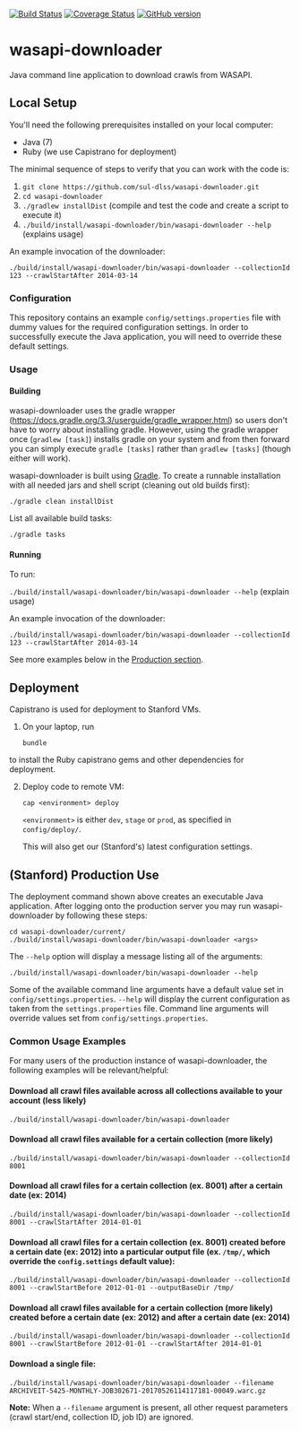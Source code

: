 [![Build Status](https://travis-ci.org/sul-dlss/wasapi-downloader.svg?branch=master)](https://travis-ci.org/sul-dlss/wasapi-downloader)
[![Coverage Status](https://coveralls.io/repos/github/sul-dlss/wasapi-downloader/badge.svg?branch=master)](https://coveralls.io/github/sul-dlss/wasapi-downloader?branch=master)
[![GitHub version](https://badge.fury.io/gh/sul-dlss%2Fwasapi-downloader.svg)](https://badge.fury.io/gh/sul-dlss%2Fwasapi-downloader)

# wasapi-downloader
Java command line application to download crawls from WASAPI.

## Local Setup

You'll need the following prerequisites installed on your local computer:

- Java (7)
- Ruby (we use Capistrano for deployment)

The minimal sequence of steps to verify that you can work with the code is:

1. `git clone https://github.com/sul-dlss/wasapi-downloader.git`
2. `cd wasapi-downloader`
3. `./gradlew installDist`  (compile and test the code and create a script to execute it)
4. `./build/install/wasapi-downloader/bin/wasapi-downloader --help` (explains usage)

An example invocation of the downloader:
```
./build/install/wasapi-downloader/bin/wasapi-downloader --collectionId 123 --crawlStartAfter 2014-03-14
```

### Configuration

This repository contains an example `config/settings.properties` file with dummy values for the required configuration settings. In order to successfully execute the Java application, you will need to override these default settings.

### Usage

#### Building

wasapi-downloader uses the gradle wrapper (https://docs.gradle.org/3.3/userguide/gradle_wrapper.html) so users don't have to worry about installing gradle.  However, using the gradle wrapper once (`gradlew [task]`) installs gradle on your system and from then forward you can simply execute `gradle [tasks]` rather than `gradlew [tasks]` (though either will work).


wasapi-downloader is built using [Gradle](https://gradle.org/docs).  To create a runnable installation with all needed jars and shell script (cleaning out old builds first):

`./gradle clean installDist`

List all available build tasks:

`./gradle tasks`

#### Running

To run:

`./build/install/wasapi-downloader/bin/wasapi-downloader --help` (explain usage)

An example invocation of the downloader:
```
./build/install/wasapi-downloader/bin/wasapi-downloader --collectionId 123 --crawlStartAfter 2014-03-14
```

See more examples below in the [Production section](#stanford-production-use).

## Deployment

Capistrano is used for deployment to Stanford VMs.

1. On your laptop, run

    `bundle`

  to install the Ruby capistrano gems and other dependencies for deployment.

2. Deploy code to remote VM:

    `cap <environment> deploy`

   `<environment>` is either `dev`, `stage` or `prod`, as specified in `config/deploy/`.

   This will also get our (Stanford's) latest configuration settings.

## (Stanford) Production Use

The deployment command shown above creates an executable Java application. After logging onto the production server you may run wasapi-downloader by following these steps:
```
cd wasapi-downloader/current/
./build/install/wasapi-downloader/bin/wasapi-downloader <args>
```

The `--help` option will display a message listing all of the arguments:

`./build/install/wasapi-downloader/bin/wasapi-downloader --help`

Some of the available command line arguments have a default value set in `config/settings.properties`. `--help` will display the current configuration as taken from the `settings.properties` file. Command line arguments will override values set from `config/settings.properties`.

### Common Usage Examples

For many users of the production instance of wasapi-downloader, the following examples will be relevant/helpful:

#### Download all crawl files available across all collections available to your account (less likely)

`./build/install/wasapi-downloader/bin/wasapi-downloader`

#### Download all crawl files available for a certain collection (more likely)

`./build/install/wasapi-downloader/bin/wasapi-downloader --collectionId 8001`

#### Download all crawl files for a certain collection (ex. 8001) after a certain date (ex: 2014)

`./build/install/wasapi-downloader/bin/wasapi-downloader --collectionId 8001 --crawlStartAfter 2014-01-01`

#### Download all crawl files for a certain collection (ex. 8001) created before a certain date (ex: 2012) into a particular output file (ex. `/tmp/`, which override the `config.settings` default value):

`./build/install/wasapi-downloader/bin/wasapi-downloader --collectionId 8001 --crawlStartBefore 2012-01-01 --outputBaseDir /tmp/`

#### Download all crawl files available for a certain collection (more likely) created before a certain date (ex: 2012) and after a certain date (ex: 2014)

`./build/install/wasapi-downloader/bin/wasapi-downloader --collectionId 8001 --crawlStartBefore 2012-01-01 --crawlStartAfter 2014-01-01`

#### Download a single file:

`./build/install/wasapi-downloader/bin/wasapi-downloader --filename ARCHIVEIT-5425-MONTHLY-JOB302671-20170526114117181-00049.warc.gz`

**Note:** When a `--filename` argument is present, all other request parameters (crawl start/end, collection ID, job ID) are ignored.
